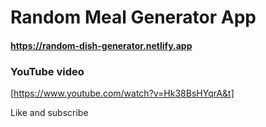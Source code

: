 # Random Meal Generator App

#### https://random-dish-generator.netlify.app

### YouTube video

[https://www.youtube.com/watch?v=Hk38BsHYqrA&t]

Like and subscribe
